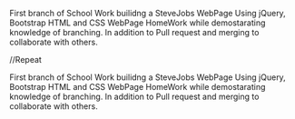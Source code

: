 First branch of School Work builidng a SteveJobs WebPage
Using jQuery, Bootstrap HTML and CSS WebPage HomeWork while demostarating knowledge of branching.
In addition to Pull request and merging to collaborate with others.

//Repeat

First branch of School Work builidng a SteveJobs WebPage
Using jQuery, Bootstrap HTML and CSS WebPage HomeWork while demostarating knowledge of branching.
In addition to Pull request and merging to collaborate with others.

